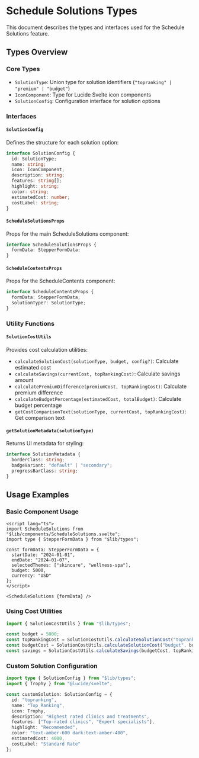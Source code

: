 # Schedule Solutions Types

This document describes the types and interfaces used for the Schedule Solutions feature.

## Types Overview

### Core Types

- `SolutionType`: Union type for solution identifiers (`"topranking" | "premium" | "budget"`)
- `IconComponent`: Type for Lucide Svelte icon components
- `SolutionConfig`: Configuration interface for solution options

### Interfaces

#### `SolutionConfig`
Defines the structure for each solution option:
```typescript
interface SolutionConfig {
  id: SolutionType;
  name: string;
  icon: IconComponent;
  description: string;
  features: string[];
  highlight: string;
  color: string;
  estimatedCost: number;
  costLabel: string;
}
```

#### `ScheduleSolutionsProps`
Props for the main ScheduleSolutions component:
```typescript
interface ScheduleSolutionsProps {
  formData: StepperFormData;
}
```

#### `ScheduleContentsProps`
Props for the ScheduleContents component:
```typescript
interface ScheduleContentsProps {
  formData: StepperFormData;
  solutionType?: SolutionType;
}
```

### Utility Functions

#### `SolutionCostUtils`
Provides cost calculation utilities:
- `calculateSolutionCost(solutionType, budget, config?)`: Calculate estimated cost
- `calculateSavings(currentCost, topRankingCost)`: Calculate savings amount
- `calculatePremiumDifference(premiumCost, topRankingCost)`: Calculate premium difference
- `calculateBudgetPercentage(estimatedCost, totalBudget)`: Calculate budget percentage
- `getCostComparisonText(solutionType, currentCost, topRankingCost)`: Get comparison text

#### `getSolutionMetadata(solutionType)`
Returns UI metadata for styling:
```typescript
interface SolutionMetadata {
  borderClass: string;
  badgeVariant: "default" | "secondary";
  progressBarClass: string;
}
```

## Usage Examples

### Basic Component Usage
```svelte
<script lang="ts">
import ScheduleSolutions from "$lib/components/ScheduleSolutions.svelte";
import type { StepperFormData } from "$lib/types";

const formData: StepperFormData = {
  startDate: "2024-01-01",
  endDate: "2024-01-07",
  selectedThemes: ["skincare", "wellness-spa"],
  budget: 5000,
  currency: "USD"
};
</script>

<ScheduleSolutions {formData} />
```

### Using Cost Utilities
```typescript
import { SolutionCostUtils } from "$lib/types";

const budget = 5000;
const topRankingCost = SolutionCostUtils.calculateSolutionCost("topranking", budget);
const budgetCost = SolutionCostUtils.calculateSolutionCost("budget", budget);
const savings = SolutionCostUtils.calculateSavings(budgetCost, topRankingCost);
```

### Custom Solution Configuration
```typescript
import type { SolutionConfig } from "$lib/types";
import { Trophy } from "@lucide/svelte";

const customSolution: SolutionConfig = {
  id: "topranking",
  name: "Top Ranking",
  icon: Trophy,
  description: "Highest rated clinics and treatments",
  features: ["Top-rated clinics", "Expert specialists"],
  highlight: "Recommended",
  color: "text-amber-600 dark:text-amber-400",
  estimatedCost: 4000,
  costLabel: "Standard Rate"
};
```